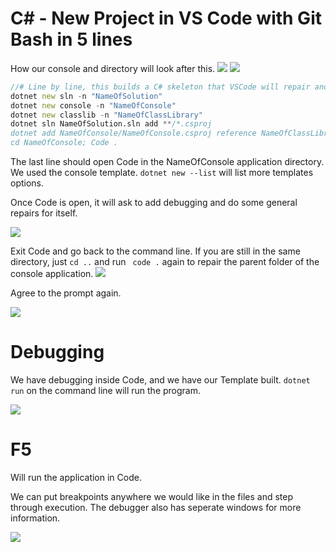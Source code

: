 # C# - New Project in VS Code with Git Bash in 5 lines
How our console and directory will look after this. 
![](https://i.imgur.com/544zlUR.png) ![](https://i.imgur.com/NTz7za0.png)


```d
//# Line by line, this builds a C# skeleton that VSCode will repair and give us a basic console and debugger. Credit to @IAmTimCorey 
dotnet new sln -n "NameOfSolution"
dotnet new console -n "NameOfConsole"
dotnet new classlib -n "NameOfClassLibrary"
dotnet sln NameOfSolution.sln add **/*.csproj
dotnet add NameOfConsole/NameOfConsole.csproj reference NameOfClassLibrary/NameOfClassLibrary.csproj
cd NameOfConsole; Code .
```

The last line should open Code in the NameOfConsole application directory. We used the console template. ``dotnet new --list`` will list more templates options.

Once Code is open, it will ask to add debugging and do some general repairs for itself. 

![](https://i.imgur.com/fEZvlgT.png)

Exit Code and go back to the command line. If you are still in the same directory, just ``cd ..`` and run `` code .`` again to repair the parent folder of the console application. 
![](https://i.imgur.com/6nb9gcE.png)

Agree to the prompt again.

![](https://i.imgur.com/cPaSEL0.png)

# Debugging

We have debugging inside Code, and we have our Template built.  ``dotnet run`` on the command line will run the program.

![](https://i.imgur.com/38BY2KD.png)

# F5 
Will run the application in Code. 

We can put breakpoints anywhere we would like in the files and step through execution. The debugger also has seperate windows for more information.

![](https://i.imgur.com/WkF28Az.png)

